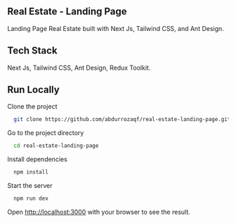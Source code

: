 ## Real Estate - Landing Page

Landing Page Real Estate built with Next Js, Tailwind CSS, and Ant Design.

<!-- Click [_here_](https://.vercel.app/) for result. -->

## Tech Stack

Next Js, Tailwind CSS, Ant Design, Redux Toolkit.

## Run Locally

Clone the project

```bash
  git clone https://github.com/abdurrozaqf/real-estate-landing-page.git
```

Go to the project directory

```bash
  cd real-estate-landing-page
```

Install dependencies

```bash
  npm install
```

Start the server

```bash
  npm run dev
```

Open [http://localhost:3000](http://localhost:3000) with your browser to see the result.
